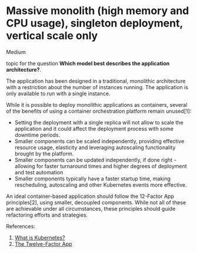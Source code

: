 # Massive monolith (high memory and CPU usage), singleton deployment, vertical scale only

<div class="risk-rounded-box medium">Medium</div>

topic for the question **Which model best describes the application architecture?**.

The application has been designed in a traditional, monolithic architecture
with a restriction about the number of instances running. The application
is only available to run with a single instance.

While it is possible to deploy monolithic applications as containers, several
of the benefits of using a container orchestration platform remain unused[1]:

* Setting the deployment with a single replica will not allow to scale the
application and it could affect the deployment process with some downtime periods.
* Smaller components can be scaled independently, providing effective resource
usage, elasticity and leveraging autoscaling functionality brought by the platform.
* Smaller components can be updated independently, if done right - allowing
for faster turnaround times and higher degrees of deployment and test automation
* Smaller components typically have a faster startup time, making rescheduling,
autoscaling and other Kubernetes events more effective.

An ideal container-based application should follow the 12-Factor App principles[2],
using smaller, decoupled components. While not all of these are achievable under
all circumstances, these principles should guide refactoring efforts and strategies.

References:
1. [What is Kubernetes?](https://kubernetes.io/docs/concepts/overview/what-is-kubernetes/)
2. [The Twelve-Factor App](https://12factor.net/)

